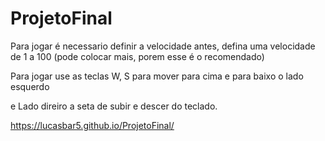 # ProjetoFinal
 
Para jogar é necessario definir a velocidade antes, defina uma velocidade de 1 a 100 (pode colocar mais, porem esse é o recomendado)

Para jogar use as teclas W, S para mover para cima e para baixo o lado esquerdo

e Lado direiro a seta de subir e descer do teclado.

https://lucasbar5.github.io/ProjetoFinal/
